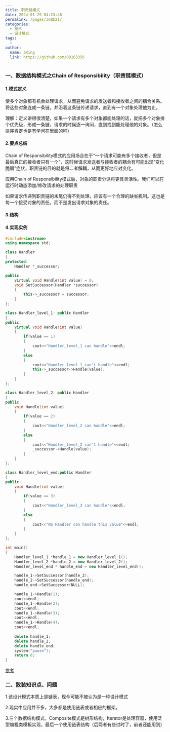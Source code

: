 ```yaml
---
title: 职责链模式
date: 2024-01-29 04:23:48
permalink: /pages/368b21/
categories:
  - 技术
  - 设计模式
tags:
  - 
author: 
  name: aXing
  link: https://github.com/08163356
---
```


### 一、数据结构模式之Chain of Responsibility（职责链模式）

#### 1.模式定义

使多个对象都有机会处理请求，从而避免请求的发送者和接收者之间的耦合关系。将这些对象连成一条链，并沿着这条链传递请求，直到有一个对象处理他为止。

理解：定义讲得很清楚，如果一个请求有多个对象都能处理的话，就把多个对象排个优先级，形成一条链，请求的时候逐一询问，直到找到能处理他的对象。（怎么排序肯定也是有学问在里面的吧）

#### 2.要点总结

Chain of Responsibility模式的应用场合在于“一个请求可能有多个接收者，但是最后真正的接收者只有一个“，这时候请求发送者与接收者的耦合有可能出现”变化脆弱”症状，职责链的目的就是将二者解耦，从而更好地应对变化。

应用Chain of Responsibility模式后，对象的职责分派将更具灵活性。我们可以在运行时动态添加/修改请求的处理职责

如果请求传递到职责链的末尾仍得不到处理，应该有一个合理的缺省机制。这也是每一个接受对象的责任，而不是发出请求对象的责任。

<!-- more -->
#### 3.结构



#### 4.实现实例

```c++
#include<iostream>
using namespace std;

class Handler
{
protected:
	Handler *_successor;

public:
	virtual void Handle(int value) = 0;
	void SetSuccessor(Handler *successor)
	{
		this->_successor = successor;
	}
};

class Handler_level_1: public Handler
{
public:
	virtual void Handle(int value)
	{
		if(value == 1)
		{
			cout<<"Handler_level_1 can handle"<<endl;
		}
		else
		{
			cout<<"Handler_level_1 can't handle"<<endl;
			this->_successor->Handle(value);
		}
	}
};

class Handler_level_2: public Handler
{
public:
	void Handle(int value)
	{
		if(value == 2)
		{
			cout<<"Handler_level_2 can handle"<<endl;
		}
		else
		{
			cout<<"Handler_level_2 can't handle"<<endl;
			_successor->Handle(value);
		}
	}
};

class Handler_level_end:public Handler
{
public:
	void Handle(int value)
	{
		if(value == 3)
		{
			cout<<"Handler_level_3 can handle"<<endl;
		}
		else
		{
			cout<<"No Handler can handle this value"<<endl;
		}
	}
};

int main()
{
	Handler_level_1 *handle_1 = new Handler_level_1();
	Handler_level_2 *handle_2 = new Handler_level_2();
	Handler_level_end * handle_end = new Handler_level_end();

	handle_1->SetSuccessor(handle_2);
	handle_2->SetSuccessor(handle_end);
	handle_end->SetSuccessor(NULL);

	handle_1->Handle(1);
	cout<<endl;
	handle_1->Handle(2);
	cout<<endl;
	handle_1->Handle(3);
	cout<<endl;
	handle_1->Handle(4);
	cout<<endl;
	
	delete handle_1;
	delete handle_2;
	delete handle_end;
	system("pause");
	return 0;
}
```

[参考](http://www.voidcn.com/article/p-dkpnqxkn-ex.html)

### 二、散装知识点、问题

1.该设计模式本质上是链表，现今可能不被认为是一种设计模式

2.现实中应用并不多，大多都是使用链表或者相应的框架。

3.三个数据结构模式，Composite模式是树形结构，Iterator是处理容器，使用泛型编程类模板实现，最后一个使用链表结构（后两者有些过时了，前者还能用到）